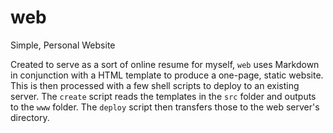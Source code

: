# web
Simple, Personal Website

Created to serve as a sort of online resume for myself, `web` uses Markdown in conjunction with a HTML template to produce a one-page, static website. This is then processed with a few shell scripts to deploy to an existing server. The `create` script reads the templates in the `src` folder and outputs to the `www` folder. The `deploy` script then transfers those to the web server's directory.
